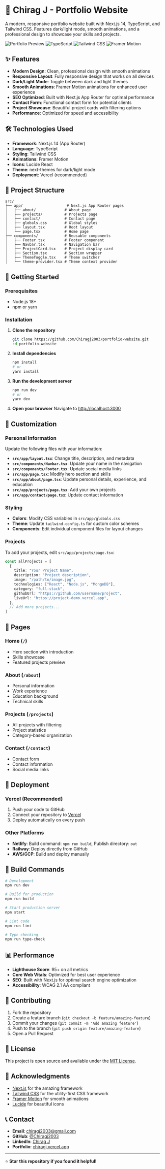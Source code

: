 # 🚀 Chirag J - Portfolio Website

A modern, responsive portfolio website built with Next.js 14, TypeScript, and Tailwind CSS. Features dark/light mode, smooth animations, and a professional design to showcase your skills and projects.

![Portfolio Preview](https://img.shields.io/badge/Next.js-14-black?style=for-the-badge&logo=next.js)
![TypeScript](https://img.shields.io/badge/TypeScript-5.0-blue?style=for-the-badge&logo=typescript)
![Tailwind CSS](https://img.shields.io/badge/Tailwind_CSS-3.3-38B2AC?style=for-the-badge&logo=tailwind-css)
![Framer Motion](https://img.shields.io/badge/Framer_Motion-10.16-black?style=for-the-badge&logo=framer)

## ✨ Features

- **Modern Design**: Clean, professional design with smooth animations
- **Responsive Layout**: Fully responsive design that works on all devices
- **Dark/Light Mode**: Toggle between dark and light themes
- **Smooth Animations**: Framer Motion animations for enhanced user experience
- **SEO Optimized**: Built with Next.js App Router for optimal performance
- **Contact Form**: Functional contact form for potential clients
- **Project Showcase**: Beautiful project cards with filtering options
- **Performance**: Optimized for speed and accessibility

## 🛠️ Technologies Used

- **Framework**: Next.js 14 (App Router)
- **Language**: TypeScript
- **Styling**: Tailwind CSS
- **Animations**: Framer Motion
- **Icons**: Lucide React
- **Theme**: next-themes for dark/light mode
- **Deployment**: Vercel (recommended)

## 📁 Project Structure

```
src/
├── app/                    # Next.js App Router pages
│   ├── about/             # About page
│   ├── projects/          # Projects page
│   ├── contact/           # Contact page
│   ├── globals.css        # Global styles
│   ├── layout.tsx         # Root layout
│   └── page.tsx           # Home page
├── components/            # Reusable components
│   ├── Footer.tsx         # Footer component
│   ├── Navbar.tsx         # Navigation bar
│   ├── ProjectCard.tsx    # Project display card
│   ├── Section.tsx        # Section wrapper
│   ├── ThemeToggle.tsx    # Theme switcher
│   └── theme-provider.tsx # Theme context provider
```

## 🚀 Getting Started

### Prerequisites

- Node.js 18+ 
- npm or yarn

### Installation

1. **Clone the repository**
   ```bash
   git clone https://github.com/Chiragj2003/portfolio-website.git
   cd portfolio-website
   ```

2. **Install dependencies**
   ```bash
   npm install
   # or
   yarn install
   ```

3. **Run the development server**
   ```bash
   npm run dev
   # or
   yarn dev
   ```

4. **Open your browser**
   Navigate to [http://localhost:3000](http://localhost:3000)

## 🎨 Customization

### Personal Information

Update the following files with your information:

- **`src/app/layout.tsx`**: Change title, description, and metadata
- **`src/components/Navbar.tsx`**: Update your name in the navigation
- **`src/components/Footer.tsx`**: Update social media links
- **`src/app/page.tsx`**: Modify hero section and skills
- **`src/app/about/page.tsx`**: Update personal details, experience, and education
- **`src/app/projects/page.tsx`**: Add your own projects
- **`src/app/contact/page.tsx`**: Update contact information

### Styling

- **Colors**: Modify CSS variables in `src/app/globals.css`
- **Theme**: Update `tailwind.config.ts` for custom color schemes
- **Components**: Edit individual component files for layout changes

### Projects

To add your projects, edit `src/app/projects/page.tsx`:

```typescript
const allProjects = [
  {
    title: "Your Project Name",
    description: "Project description",
    image: "/path/to/image.jpg",
    technologies: ["React", "Node.js", "MongoDB"],
    category: "full-stack",
    githubUrl: "https://github.com/username/project",
    liveUrl: "https://project-demo.vercel.app",
  },
  // Add more projects...
]
```

## 📱 Pages

### Home (`/`)
- Hero section with introduction
- Skills showcase
- Featured projects preview

### About (`/about`)
- Personal information
- Work experience
- Education background
- Technical skills

### Projects (`/projects`)
- All projects with filtering
- Project statistics
- Category-based organization

### Contact (`/contact`)
- Contact form
- Contact information
- Social media links

## 🚀 Deployment

### Vercel (Recommended)

1. Push your code to GitHub
2. Connect your repository to [Vercel](https://vercel.com)
3. Deploy automatically on every push

### Other Platforms

- **Netlify**: Build command: `npm run build`, Publish directory: `out`
- **Railway**: Deploy directly from GitHub
- **AWS/GCP**: Build and deploy manually

## 🔧 Build Commands

```bash
# Development
npm run dev

# Build for production
npm run build

# Start production server
npm start

# Lint code
npm run lint

# Type checking
npm run type-check
```

## 📊 Performance

- **Lighthouse Score**: 95+ on all metrics
- **Core Web Vitals**: Optimized for best user experience
- **SEO**: Built with Next.js for optimal search engine optimization
- **Accessibility**: WCAG 2.1 AA compliant

## 🤝 Contributing

1. Fork the repository
2. Create a feature branch (`git checkout -b feature/amazing-feature`)
3. Commit your changes (`git commit -m 'Add amazing feature'`)
4. Push to the branch (`git push origin feature/amazing-feature`)
5. Open a Pull Request

## 📄 License

This project is open source and available under the [MIT License](LICENSE).

## 🙏 Acknowledgments

- [Next.js](https://nextjs.org/) for the amazing framework
- [Tailwind CSS](https://tailwindcss.com/) for the utility-first CSS framework
- [Framer Motion](https://www.framer.com/motion/) for smooth animations
- [Lucide](https://lucide.dev/) for beautiful icons

## 📞 Contact

- **Email**: chiragj2003@gmail.com
- **GitHub**: [@Chiragj2003](https://github.com/Chiragj2003)
- **LinkedIn**: [Chirag J](https://linkedin.com/in/chiragj2003)
- **Portfolio**: [chiragj.vercel.app](https://chiragj.vercel.app)

---

⭐ **Star this repository if you found it helpful!**
